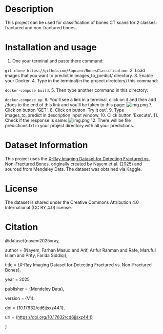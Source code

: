 # Description

This project can be used for classification of bones CT scans for 2 classes: fractured and non-fractured bones.

# Installation and usage

1. One your terminal and paste there command: 

```git clone https://github.com/Supcanc/BonesClassification```.
2. Load images that you want to predict in images_to_predict/ directory.
3. Enable your Docker.
4. Type in the terminal(in the project diretctory) this command: 

```docker-compose build```.
5. Then type another command in this directory:

```docker-compose up```.
6. You'll see a link in a terminal, click on it and then add /docs to the end of this link and you'll be taken to this page:
![img.png](images_for_readme/main_page.png)
7. Click on button 'GET'.
8. Click on button 'Try it out'.
9. Type images_to_predict in description input window.
10. Click button 'Execute'.
11. Check if the response is same:
![img.png](images_for_readme/response.png)
12. There will be file predictions.txt in your project directory with all your predictions.

# Dataset Information

This project uses the [X-Ray Imaging Dataset for Detecting Fractured vs. Non-Fractured Bones](https://www.kaggle.com/datasets/foyez767/x-ray-images-of-fractured-and-healthy-bones), originally created by Nayem et al. (2025) and sourced from Mendeley Data. The dataset was obtained via Kaggle.

# License

The dataset is shared under the Creative Commons Attribution 4.0 International (CC BY 4.0) license.

# Citation

@dataset{nayem2025xray,

  author       = {Nayem, Farhan Masud and Arif, Arifur Rahman and Rafe, Maruful Islam and Prity, Farida Siddiqi},

  title        = {X-Ray Imaging Dataset for Detecting Fractured vs. Non-Fractured Bones},

  year         = 2025,

  publisher    = {Mendeley Data},

  version      = {V1},

  doi          = {10.17632/cd6jjsxz44.1},

  url          = {https://doi.org/10.17632/cd6jjsxz44.1}

}
